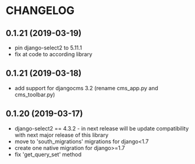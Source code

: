 CHANGELOG
=========

0.1.21 (2019-03-19)
------------------

* pin django-select2 to 5.11.1
* fix at code to according library


0.1.21 (2019-03-18)
------------------

* add support for djangocms 3.2 (rename cms_app.py and cms_toolbar.py)


0.1.20 (2019-03-17)
------------------

* django-select2 == 4.3.2 - in next release will be update compatibility with next major release of this library
* move to 'south_migrations' migrations for django<1.7
* create one native migration for django>=1.7
* fix 'get_query_set' method